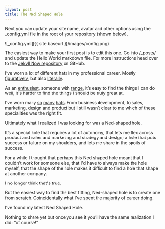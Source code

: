 ```yaml
---
layout: post
title: The Ned Shaped Hole
---
```


Next you can update your site name, avatar and other options using the _config.yml file in the root of your repository (shown below).

![_config.yml]({{ site.baseurl }}/images/config.png)

The easiest way to make your first post is to edit this one. Go into /_posts/ and update the Hello World markdown file. For more instructions head over to the [Jekyll Now repository](https://github.com/barryclark/jekyll-now) on GitHub.


I’ve worn a lot of different hats in my professional career. Mostly [figuratively](https://medium.com/@nedwin/19-things-ive-done-28bf47fc3165), but also [literally](https://pretendstore.co/products/spreadsheets-hat).

As an [enthusiast](https://www.enneagraminstitute.com/type-7), someone with [range](https://www.amazon.com/Range-Generalists-Triumph-Specialized-World/dp/0735214484), it’s easy to find the things I can do well, it's harder to find the things I should be truly great at.

I’ve worn many [so](https://cieleathletics.com/) [many](https://www.etsy.com/listing/464741299/waynes-world-embroidered-cotton-twill-tv?ga_order=most_relevant&ga_search_type=all&ga_view_type=gallery&ga_search_query=waynes+world+hat&ref=sr_gallery-1-1&frs=1&bes=1) [hats](https://www.basspro.com/shop/en/bass-pro-shops-mesh-caps?rrec=true). From business development, to sales, marketing, design and product but I still wasn’t clear to me which of these specialities was the right fit.

Ultimately what I realized I was looking for was a Ned-shaped hole.

It’s a special hole that requires a lot of autonomy, that lets me flex across product and sales and marketing and strategy and design; a hole that puts success or failure on my shoulders, and lets me share in the spoils of success. 

For a while I thought that perhaps this Ned shaped hole meant that I couldn’t work for someone else, that I'd have to always make the hole myself, that the shape of the hole makes it difficult to find a hole that shape at another company. 

I no longer think that's true.

But the easiest way to find the best fitting, Ned-shaped hole is to create one from scratch. Coincidentally what I’ve spent the majority of career doing.

I’ve found my latest Ned Shaped Hole. 

Nothing to share yet but once you see it you’ll have the same realization I did: “of course!”
